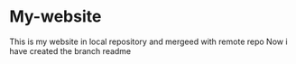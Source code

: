 # My-website

This is my website in local repository and mergeed with remote repo 
Now i have created the branch readme

